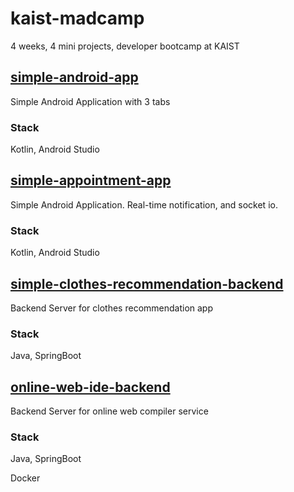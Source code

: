 # kaist-madcamp

4 weeks, 4 mini projects, developer bootcamp at KAIST

## [simple-android-app](/simple-android-app)

Simple Android Application with 3 tabs

### Stack

Kotlin, Android Studio

## [simple-appointment-app](/simple-appointment-app)

Simple Android Application. Real-time notification, and socket io.

### Stack

Kotlin, Android Studio

## [simple-clothes-recommendation-backend](/simple-clothes-recommendation-backend)

Backend Server for clothes recommendation app

### Stack

Java, SpringBoot

## [online-web-ide-backend](/online-web-ide-backend)

Backend Server for online web compiler service

### Stack

Java, SpringBoot

Docker
